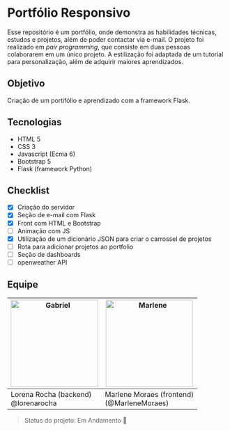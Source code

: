 # Portfólio Responsivo

Esse repositório é um portfólio, onde demonstra as habilidades técnicas, estudos e projetos, além de poder contactar via e-mail. O projeto foi realizado em *pair programming*, que consiste em duas pessoas colaborarem em um único projeto. A estilização foi adaptada de um tutorial para personalização, além de adquirir maiores aprendizados.

## Objetivo
Criação de um portifólio e aprendizado com a framework Flask.  

## Tecnologias
- HTML 5
- CSS 3
- Javascript (Ecma 6)
- Bootstrap 5
- Flask (framework Python)

## Checklist
- [x] Criação do servidor
- [x] Seção de e-mail com Flask
- [x] Front com HTML e Bootstrap 
- [ ] Animação com JS
- [x] Utilização de um dicionário JSON para criar o carrossel de projetos
- [ ] Rota para adicionar projetos ao portfolio
- [ ] Seção de dashboards
- [ ] openweather API

## Equipe

| <img src="https://unavatar.now.sh/github/lorenarocha" alt="Gabriel" width="200px" /> | <img src="https://unavatar.now.sh/github/marlenemoraes" alt="Marlene" width="200px"/> | 
| ------------------------------------------------------------ | ------------------------------------------------------------ |
| Lorena Rocha (backend) <br/>@lorenarocha                   | Marlene Moraes (frontend)<br/> (@MarleneMoraes)                         | 

> Status do projeto: Em Andamento :pencil:

